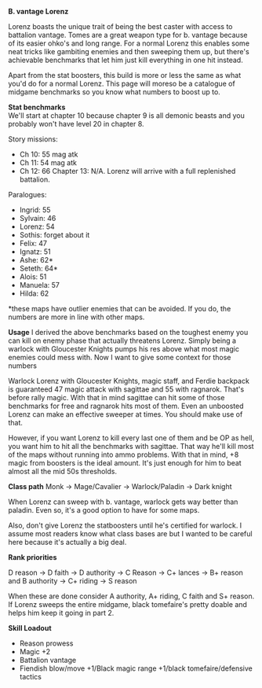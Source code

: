 __B. vantage Lorenz__

Lorenz boasts the unique trait of being the best caster with access to battalion 
vantage. Tomes are a great weapon type for b. vantage because of its easier ohko's 
and long range. For a normal Lorenz this enables some neat tricks like gambiting 
enemies and then sweeping them up, but there's achievable benchmarks that let him 
just kill everything in one hit instead.

Apart from the stat boosters, this build is more or less the same as what you'd do 
for a normal Lorenz. This page will moreso be a catalogue of midgame benchmarks so 
you know what numbers to boost up to. 

__Stat benchmarks__ <br>
We'll start at chapter 10 because chapter 9 is all demonic beasts and you probably 
won't have level 20 in chapter 8.

Story missions:
- Ch 10: 55 mag atk
- Ch 11: 54 mag atk
- Ch 12: 66 
Chapter 13: N/A. Lorenz will arrive with a full replenished battalion.

Paralogues:
- Ingrid: 55 
- Sylvain: 46
- Lorenz: 54
- Sothis: forget about it
- Felix: 47
- Ignatz: 51
- Ashe: 62*
- Seteth: 64*
- Alois: 51
- Manuela: 57
- Hilda: 62

*these maps have outlier enemies that can be avoided. If you do, the numbers are 
more in line with other maps.

__Usage__
I derived the above benchmarks based on the toughest enemy you can kill on enemy 
phase that  actually threatens Lorenz. Simply being a warlock with Gloucester 
Knights pumps his res above what most magic enemies could mess with. Now I want to 
give some context for those numbers

Warlock Lorenz with Gloucester Knights, magic staff, and Ferdie backpack is 
guaranteed 47 magic attack with sagittae and 55 with ragnarok. That's before rally 
magic. With that in mind sagittae can hit some of those benchmarks for free and 
ragnarok hits most of them. Even an unboosted Lorenz can make an effective sweeper 
at times. You should make use of that.

However, if you want Lorenz to kill every last one of them and be OP as hell, you 
want him to hit all the benchmarks with sagittae. That way he'll kill most of the 
maps without running into ammo problems. With that in mind, +8 magic from boosters 
is the ideal amount. It's just enough for him to beat almost all the mid 50s 
thresholds.


__Class path__
Monk -> Mage/Cavalier -> Warlock/Paladin -> Dark knight

When Lorenz can sweep with b. vantage, warlock gets way better than paladin. 
Even so, it's a good option to have for some maps.

Also, don't give Lorenz the statboosters until he's certified for warlock. 
I assume most readers know what class bases are but I wanted to be careful here 
because it's actually a big deal.

__Rank priorities__

D reason -> D faith -> D authority -> C Reason -> C+ lances -> B+ reason and 
B authority -> C+ riding -> S reason

When these are done consider A authority, A+ riding, C faith and S+ reason. 
If Lorenz sweeps the entire midgame, black tomefaire's pretty doable and helps him 
keep it going in part 2.

__Skill Loadout__
- Reason prowess
- Magic +2
- Battalion vantage
- Fiendish blow/move +1/Black magic range +1/black tomefaire/defensive tactics

